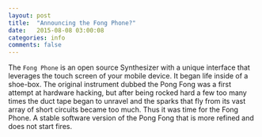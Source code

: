 ```yaml
---
layout: post
title:  "Announcing the Fong Phone?"
date:   2015-08-08 03:00:08
categories: info
comments: false
---
```

The `Fong Phone` is an open source Synthesizer with a unique interface that leverages the touch screen of your mobile device.
It began life inside of a shoe-box. The original instrument dubbed the Pong Fong was a first attempt at hardware hacking,
but after being rocked hard a few too many times the duct tape began to unravel and the sparks that fly from its vast array of short circuits became too much. Thus it was time for the Fong Phone.
A stable software version of the Pong Fong that is more refined and does not start fires.
